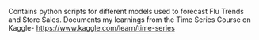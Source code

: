 Contains python scripts for different models used to forecast Flu Trends and Store Sales. Documents my learnings from the Time Series Course on Kaggle- https://www.kaggle.com/learn/time-series

